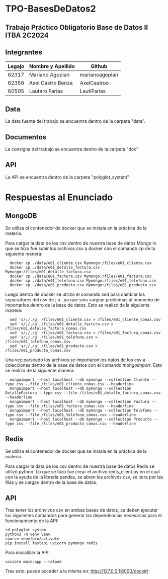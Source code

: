 # TPO-BasesDeDatos2
## Trabajo Práctico Obligatorio Base de Datos II ITBA 2C2024

## Integrantes

| Legajo | Nombre y Apellido       | Github         |
|--------|-------------------------|----------------|
| 62317  | Mariano Agopian         | marianoagopian |
| 62358  | Axel Castro Benza       | AxelCastroo    |
| 60505  | Lautaro Farias          | LautiFarias    |


## Data

La data fuente del trabajo se encuentra dentro de la carpeta "data".

## Documentos

La consigna del trabajo se encuentra dentro de la carpeta "doc"

## API

La API se encuentra dentro de la carpeta "polyglot_system"

# Respuestas al Enunciado

## MongoDB
Se utiliza el contenedor de docker que se instala en la práctica de la materia.

Para cargar la data de los csv dentro de nuestra base de datos Mongo lo que se hizo fue subir los archivos csv a docker con el comando <i>cp</i> de la siguiente manera:

```
  docker cp ./data/e01_cliente.csv Mymongo:/files/e01_cliente.csv
  docker cp ./data/e01_detalle_factura.csv Mymongo:/files/e01_detalle_factura.csv
  docker cp ./data/e01_factura.csv Mymongo:/files/e01_factura.csv
  docker cp ./data/e01_telefono.csv Mymongo:/files/e01_telefono.csv
  docker cp ./data/e01_producto.csv Mymongo:/files/e01_producto.csv
```

Luego dentro de docker se utilizó el comando <i>sed</i> para cambiar los separadores del csv de ; a , ya que sino surgían problemas al momento de importarlos dentro de la base de datos.
Esto se realizó de la siguiente manera:
```
  sed 's/;/,/g' /files/e01_cliente.csv > /files/e01_cliente_comas.csv
  sed 's/;/,/g' /files/e01_detalle_factura.csv > /files/e01_detalle_factura_comas.csv
  sed 's/;/,/g' /files/e01_factura.csv > /files/e01_factura_comas.csv
  sed 's/;/,/g' /files/e01_telefono.csv > /files/e01_telefono_comas.csv
  sed 's/;/,/g' /files/e01_producto.csv > /files/e01_producto_comas.csv
```

Una vez parseado los archivos se importaron los datos de los csv a colecciones dentro de la base de datos con el comando <i>mongoimport</i>. Esto se realizó de la siguiente manera:
```
  mongoimport --host localhost --db mymongo --collection Cliente --type csv --file /files/e01_cliente_comas.csv --headerline
  mongoimport --host localhost --db mymongo --collection DetalleFactura --type csv --file /files/e01_detalle_factura_comas.csv --headerline
  mongoimport --host localhost --db mymongo --collection Factura --type csv --file /files/e01_factura_comas.csv --headerline
  mongoimport --host localhost --db mymongo --collection Telefono --type csv --file /files/e01_telefono_comas.csv --headerline
  mongoimport --host localhost --db mymongo --collection Producto --type csv --file /files/e01_producto_comas.csv --headerline
```

## Redis
Se utiliza el contenedor de docker que se instala en la práctica de la materia.

Para cargar la data de los csv dentro de nuestra base de datos Redis se utilizó python. Lo que se hizo fue crear el archivo redis_client.py en el cual con la ayuda de la librería pandas, se abren los archivos csv, se itera por las filas y se cargan dentro de la base de datos.

## API
Tras tener los archvivos csv en ambas bases de datos, se deben ejecutar los siguientes comandos para generar las dependencias necesarias para el funcionamiento de la API:

```
cd polyglot_system
python3 -m venv venv
source venv/bin/activate
pip install fastapi uvicorn pymongo redis
```

Para inicializar la API:
```
uvicorn main:app --reload
```
Tras esto, puede acceder a la misma en: <u>http://127.0.0.1:8000/docs#/</u>